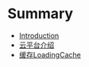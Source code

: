 # Summary

* [Introduction](README.md)
* [云平台介绍](yun-ping-tai-jie-shao.md)
* [缓存LoadingCache](huan-cunloadingcache.md)


